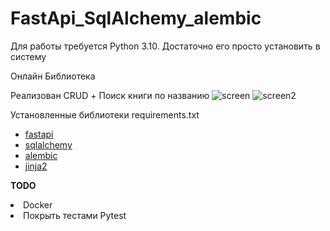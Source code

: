 # FastApi_SqlAlchemy_alembic
Для работы требуется Python 3.10. Достаточно его просто установить в систему

Онлайн Библиотека

Реализован CRUD + Поиск книги по названию
![screen](https://github.com/Foxik007/FastApi_SqlAlchemy_alembic/assets/85826675/e0cb11c7-f06f-413b-8f0e-744cc41ebbce)
![screen2](https://github.com/Foxik007/FastApi_SqlAlchemy_alembic/assets/85826675/a8a520c8-f5c8-4198-beae-5392d50ef70d)

Установленные библиотеки requirements.txt
<ul dir="auto">
<li><a href="https://github.com/tiangolo/fastapi">fastapi</a></li>
<li><a href="https://www.sqlalchemy.org/" rel="nofollow">sqlalchemy</a></li>
<li><a href="https://alembic.sqlalchemy.org/en/latest/" rel="nofollow">alembic</a></li>
<li><a href="https://fastapi.tiangolo.com/advanced/templates/" rel="nofollow">jinja2</a></li>
</ul>

<b>TODO</b>
<li>Docker</li>
<li>Покрыть тестами Pytest</li>


